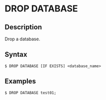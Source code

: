 # **DROP DATABASE**

## **Description**
Drop a database.

## **Syntax**

```
$ DROP DATABASE [IF EXISTS] <database_name>
```


## **Examples**
```
$ DROP DATABASE test01;
```

